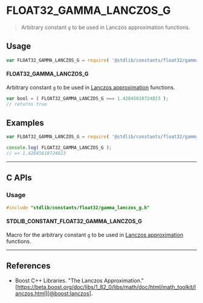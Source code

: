 <!--

@license Apache-2.0

Copyright (c) 2025 The Stdlib Authors.

Licensed under the Apache License, Version 2.0 (the "License");
you may not use this file except in compliance with the License.
You may obtain a copy of the License at

   http://www.apache.org/licenses/LICENSE-2.0

Unless required by applicable law or agreed to in writing, software
distributed under the License is distributed on an "AS IS" BASIS,
WITHOUT WARRANTIES OR CONDITIONS OF ANY KIND, either express or implied.
See the License for the specific language governing permissions and
limitations under the License.

-->

# FLOAT32_GAMMA_LANCZOS_G

> Arbitrary constant `g` to be used in Lanczos approximation functions.

<section class="intro">

</section>

<!-- /.intro -->

<section class="usage">

## Usage

```javascript
var FLOAT32_GAMMA_LANCZOS_G = require( '@stdlib/constants/float32/gamma-lanczos-g' );
```

#### FLOAT32_GAMMA_LANCZOS_G

Arbitrary constant `g` to be used in [Lanczos approximation][lanczos-approximation] functions.

```javascript
var bool = ( FLOAT32_GAMMA_LANCZOS_G === 1.42845618724823 );
// returns true
```

</section>

<!-- /.usage -->

<section class="examples">

## Examples

<!-- eslint no-undef: "error" -->

```javascript
var FLOAT32_GAMMA_LANCZOS_G = require( '@stdlib/constants/float32/gamma-lanczos-g' );

console.log( FLOAT32_GAMMA_LANCZOS_G );
// => 1.42845618724823
```

</section>

<!-- /.examples -->

<!-- C interface documentation. -->

* * *

<section class="c">

## C APIs

<!-- Section to include introductory text. Make sure to keep an empty line after the intro `section` element and another before the `/section` close. -->

<section class="intro">

</section>

<!-- /.intro -->

<!-- C usage documentation. -->

<section class="usage">

### Usage

```c
#include "stdlib/constants/float32/gamma_lanczos_g.h"
```

#### STDLIB_CONSTANT_FLOAT32_GAMMA_LANCZOS_G

Macro for the arbitrary constant `g` to be used in [Lanczos approximation][lanczos-approximation] functions.

</section>

<!-- /.usage -->

<!-- C API usage notes. Make sure to keep an empty line after the `section` element and another before the `/section` close. -->

<section class="notes">

</section>

<!-- /.notes -->

<!-- C API usage examples. -->

<section class="examples">

</section>

<!-- /.examples -->

</section>

<!-- /.c -->

* * *

<section class="references">

## References

-   Boost C++ Libraries. "The Lanczos Approximation." [https://beta.boost.org/doc/libs/1_82_0/libs/math/doc/html/math_toolkit/lanczos.html][@boost:lanczos].

</section>

<!-- /.references -->

<!-- Section for related `stdlib` packages. Do not manually edit this section, as it is automatically populated. -->

<section class="related">

</section>

<!-- /.related -->

<!-- Section for all links. Make sure to keep an empty line after the `section` element and another before the `/section` close. -->

<section class="links">

[lanczos-approximation]: https://en.wikipedia.org/wiki/Lanczos_approximation

[@boost:lanczos]: https://beta.boost.org/doc/libs/1_82_0/libs/math/doc/html/math_toolkit/lanczos.html

</section>

<!-- /.links -->
